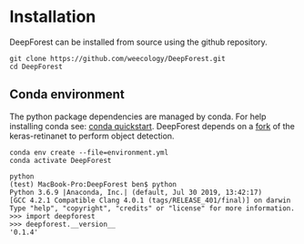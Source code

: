 # Installation


DeepForest can be installed from source using the github repository.

```
git clone https://github.com/weecology/DeepForest.git
cd DeepForest
```

## Conda environment

The python package dependencies are managed by conda. For help installing conda see: [conda quickstart](). DeepForest depends on a [fork](https://github.com/bw4sz/keras-retinanet.git) of the keras-retinanet to perform object detection.

```
conda env create --file=environment.yml
conda activate DeepForest
```

```
python
(test) MacBook-Pro:DeepForest ben$ python
Python 3.6.9 |Anaconda, Inc.| (default, Jul 30 2019, 13:42:17)
[GCC 4.2.1 Compatible Clang 4.0.1 (tags/RELEASE_401/final)] on darwin
Type "help", "copyright", "credits" or "license" for more information.
>>> import deepforest
>>> deepforest.__version__
'0.1.4'
```
